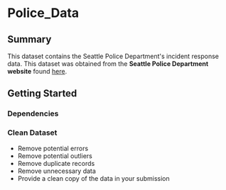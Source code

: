 # Police_Data

## Summary
This dataset contains the Seattle Police Department's incident response data. This dataset was obtained from the **Seattle Police Department website** found [here](https://data.seattle.gov/Public-Safety/Seattle-Police-Department-911-Incident-Response/3k2p-39jp).

## Getting Started
### Dependencies

### Clean Dataset
- Remove potential errors
- Remove potential outliers
- Remove duplicate records
- Remove unnecessary data
- Provide a clean copy of the data in your submission
